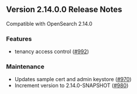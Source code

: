 ## Version 2.14.0.0 Release Notes

Compatible with OpenSearch 2.14.0

### Features
* tenancy access control ([#992](https://github.com/opensearch-project/reporting/pull/992))

### Maintenance
* Updates sample cert and admin keystore ([#970](https://github.com/opensearch-project/reporting/pull/970))
* Increment version to 2.14.0-SNAPSHOT ([#980](https://github.com/opensearch-project/reporting/pull/980))